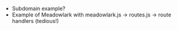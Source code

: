 * Subdomain example?
* Example of Meadowlark with meadowlark.js -> routes.js -> route handlers (tedious!)

